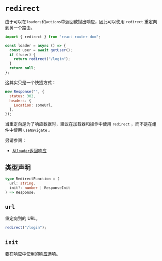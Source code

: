 # `redirect`

由于可以在`loaders`和`actions`中返回或抛出响应，因此可以使用 `redirect` 重定向到另一个路由。

```jsx
import { redirect } from "react-router-dom";

const loader = async () => {
  const user = await getUser();
  if (!user) {
    return redirect("/login");
  }
  return null;
};
```

这其实只是一个快捷方式：

```jsx
new Response("", {
  status: 302,
  headers: {
    Location: someUrl,
  },
});
```

当重定向是为了响应数据时，建议在加载器和操作中使用 `redirect` ，而不是在组件中使用 `useNavigate` 。

另请参阅：

- [从`loader`返回响应](https://baimingxuan.github.io/react-router6-doc/route/loader#returning-responses)

## 类型声明

```ts
type RedirectFunction = (
  url: string,
  init?: number | ResponseInit
) => Response;
```

## `url`

重定向到的 URL。

```jsx
redirect("/login");
```

## `init`

要在响应中使用的[响应](https://developer.mozilla.org/en-US/docs/Web/API/Response/Response)选项。